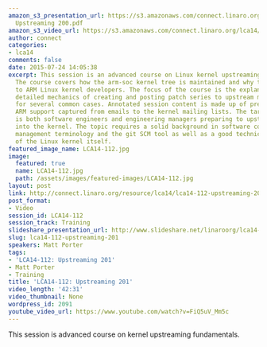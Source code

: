 ```yaml
---
amazon_s3_presentation_url: https://s3.amazonaws.com/connect.linaro.org/lca14/presentations/LCA14-112-
  Upstreaming 200.pdf
amazon_s3_video_url: https://s3.amazonaws.com/connect.linaro.org/lca14/videos/03-03-Monday/LCA14-112-+Upstreaming+201.mp4
author: connect
categories:
- lca14
comments: false
date: 2015-07-24 14:05:38
excerpt: This session is an advanced course on Linux kernel upstreaming fundamentals.
  The course covers how the arm-soc kernel tree is maintained and why that is important
  to ARM Linux kernel developers. The focus of the course is the explanation of the
  detailed mechanics of creating and posting patch series to upstream mailing lists
  for several common cases. Annotated session content is made up of previously upstreamed
  ARM support captured from emails to the kernel mailing lists. The target audience
  is both software engineers and engineering managers preparing to upstream software
  into the kernel. The topic requires a solid background in software configuration
  management terminology and the git SCM tool as well as a good technical understanding
  of the Linux kernel itself.
featured_image_name: LCA14-112.jpg
image:
  featured: true
  name: LCA14-112.jpg
  path: /assets/images/featured-images/LCA14-112.jpg
layout: post
link: http://connect.linaro.org/resource/lca14/lca14-112-upstreaming-201/
post_format:
- Video
session_id: LCA14-112
session_track: Training
slideshare_presentation_url: http://www.slideshare.net/linaroorg/lca14-112-upstreaming200
slug: lca14-112-upstreaming-201
speakers: Matt Porter
tags:
- 'LCA14-112: Upstreaming 201'
- Matt Porter
- Training
title: 'LCA14-112: Upstreaming 201'
video_length: '42:31'
video_thumbnail: None
wordpress_id: 2091
youtube_video_url: https://www.youtube.com/watch?v=FiQ5uV_Mm5c
---
```


This session is advanced course on kernel upstreaming fundamentals.